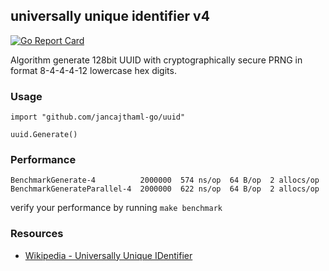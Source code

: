 ## universally unique identifier v4

[![Go Report Card](https://goreportcard.com/badge/jancajthaml-go/uuid)](https://goreportcard.com/report/jancajthaml-go/uuid)

Algorithm generate 128bit UUID with cryptographically secure PRNG in format 8-4-4-4-12 lowercase hex digits.

### Usage ###

```
import "github.com/jancajthaml-go/uuid"

uuid.Generate()
```

### Performance ###

```
BenchmarkGenerate-4          2000000  574 ns/op  64 B/op  2 allocs/op
BenchmarkGenerateParallel-4  2000000  622 ns/op  64 B/op  2 allocs/op
```

verify your performance by running `make benchmark`

### Resources ###

* [Wikipedia - Universally Unique IDentifier](https://en.wikipedia.org/wiki/Universally_unique_identifier)
